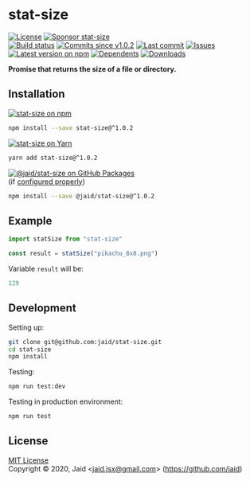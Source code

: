# stat-size


<a href="https://raw.githubusercontent.com/jaid/stat-size/master/license.txt"><img src="https://img.shields.io/github/license/jaid/stat-size?style=flat-square" alt="License"/></a> <a href="https://github.com/sponsors/jaid"><img src="https://img.shields.io/badge/<3-Sponsor-FF45F1?style=flat-square" alt="Sponsor stat-size"/></a>  
<a href="https://actions-badge.atrox.dev/jaid/stat-size/goto"><img src="https://img.shields.io/endpoint.svg?style=flat-square&url=https%3A%2F%2Factions-badge.atrox.dev%2Fjaid%2Fstat-size%2Fbadge" alt="Build status"/></a> <a href="https://github.com/jaid/stat-size/commits"><img src="https://img.shields.io/github/commits-since/jaid/stat-size/v1.0.2?style=flat-square&logo=github" alt="Commits since v1.0.2"/></a> <a href="https://github.com/jaid/stat-size/commits"><img src="https://img.shields.io/github/last-commit/jaid/stat-size?style=flat-square&logo=github" alt="Last commit"/></a> <a href="https://github.com/jaid/stat-size/issues"><img src="https://img.shields.io/github/issues/jaid/stat-size?style=flat-square&logo=github" alt="Issues"/></a>  
<a href="https://npmjs.com/package/stat-size"><img src="https://img.shields.io/npm/v/stat-size?style=flat-square&logo=npm&label=latest%20version" alt="Latest version on npm"/></a> <a href="https://github.com/jaid/stat-size/network/dependents"><img src="https://img.shields.io/librariesio/dependents/npm/stat-size?style=flat-square&logo=npm" alt="Dependents"/></a> <a href="https://npmjs.com/package/stat-size"><img src="https://img.shields.io/npm/dm/stat-size?style=flat-square&logo=npm" alt="Downloads"/></a>

**Promise that returns the size of a file or directory.**





## Installation

<a href="https://npmjs.com/package/stat-size"><img src="https://img.shields.io/badge/npm-stat--size-C23039?style=flat-square&logo=npm" alt="stat-size on npm"/></a>

```bash
npm install --save stat-size@^1.0.2
```

<a href="https://yarnpkg.com/package/stat-size"><img src="https://img.shields.io/badge/Yarn-stat--size-2F8CB7?style=flat-square&logo=yarn&logoColor=white" alt="stat-size on Yarn"/></a>

```bash
yarn add stat-size@^1.0.2
```

<a href="https://github.com/jaid/stat-size/packages"><img src="https://img.shields.io/badge/GitHub Packages-@jaid/stat--size-24282e?style=flat-square&logo=github" alt="@jaid/stat-size on GitHub Packages"/></a>  
(if [configured properly](https://help.github.com/en/github/managing-packages-with-github-packages/configuring-npm-for-use-with-github-packages))

```bash
npm install --save @jaid/stat-size@^1.0.2
```



## Example


```javascript
import statSize from "stat-size"

const result = statSize("pikachu_8x8.png")
```

Variable `result` will be:

```javascript
129
```

















## Development



Setting up:
```bash
git clone git@github.com:jaid/stat-size.git
cd stat-size
npm install
```
Testing:
```bash
npm run test:dev
```
Testing in production environment:
```bash
npm run test
```


## License
[MIT License](https://raw.githubusercontent.com/jaid/stat-size/master/license.txt)  
Copyright © 2020, Jaid \<jaid.jsx@gmail.com> (https://github.com/jaid)
